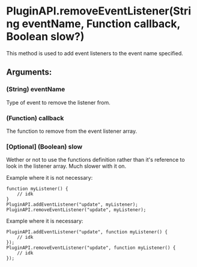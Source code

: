# PluginAPI.removeEventListener(String eventName, Function callback, Boolean slow?)
This method is used to add event listeners to the event name specified.

## Arguments:

### (String) eventName
Type of event to remove the listener from.

### (Function) callback
The function to remove from the event listener array.

### [Optional] (Boolean) slow
Wether or not to use the functions definition rather than it's reference to look in the listener array. Much slower with it on.

Example where it is not necessary:
```
function myListener() {
    // idk
}
PluginAPI.addEventListener("update", myListener);
PluginAPI.removeEventListener("update", myListener);
```

Example where it is necessary:
```
PluginAPI.addEventListener("update", function myListener() {
    // idk
});
PluginAPI.removeEventListener("update", function myListener() {
    // idk
});
```